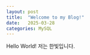 ```yaml
---
layout: post
title:  "Welcome to my Blog!"
date:   2025-03-28
categories: MySQL
---
```


Hello World! 저는 한빛입니다.
